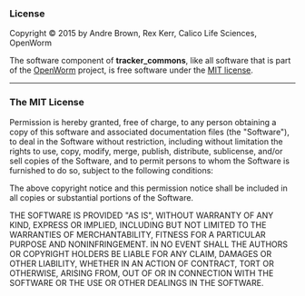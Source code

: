 ### License

Copyright © 2015 by
  Andre Brown,
  Rex Kerr,
  Calico Life Sciences,
  OpenWorm

The software component of **tracker_commons**, like all software that is
part of the [OpenWorm](https://github.com/openworm) project, is free
software under the [MIT license](http://opensource.org/licenses/MIT).

-------------

### The MIT License

Permission is hereby granted, free of charge, to any person obtaining a
copy of this software and associated documentation files (the
"Software"), to deal in the Software without restriction, including
without limitation the rights to use, copy, modify, merge, publish,
distribute, sublicense, and/or sell copies of the Software, and to
permit persons to whom the Software is furnished to do so, subject to
the following conditions:

The above copyright notice and this permission notice shall be included
in all copies or substantial portions of the Software.

THE SOFTWARE IS PROVIDED "AS IS", WITHOUT WARRANTY OF ANY KIND, EXPRESS
OR IMPLIED, INCLUDING BUT NOT LIMITED TO THE WARRANTIES OF
MERCHANTABILITY, FITNESS FOR A PARTICULAR PURPOSE AND NONINFRINGEMENT.
IN NO EVENT SHALL THE AUTHORS OR COPYRIGHT HOLDERS BE LIABLE FOR ANY
CLAIM, DAMAGES OR OTHER LIABILITY, WHETHER IN AN ACTION OF CONTRACT,
TORT OR OTHERWISE, ARISING FROM, OUT OF OR IN CONNECTION WITH THE
SOFTWARE OR THE USE OR OTHER DEALINGS IN THE SOFTWARE.
